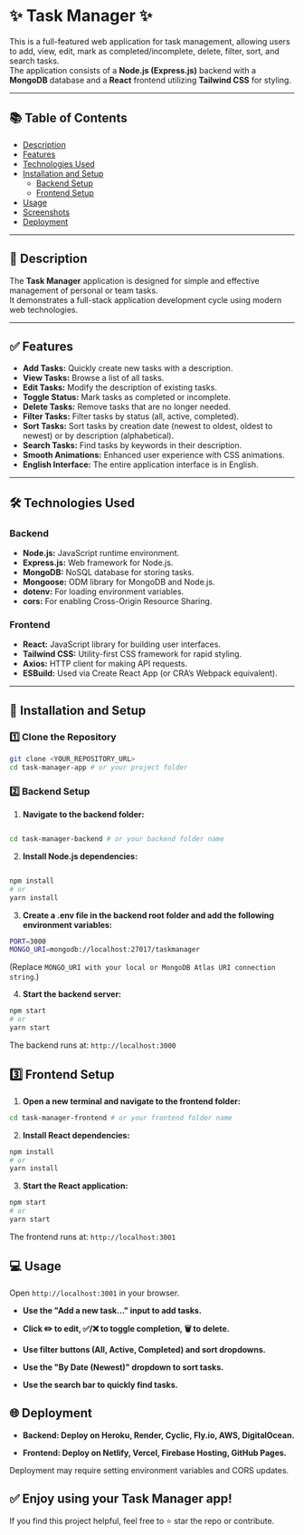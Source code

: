 # ✨ Task Manager ✨

This is a full-featured web application for task management, allowing users to add, view, edit, mark as completed/incomplete, delete, filter, sort, and search tasks.  
The application consists of a **Node.js (Express.js)** backend with a **MongoDB** database and a **React** frontend utilizing **Tailwind CSS** for styling.

---

## 📚 Table of Contents
- [Description](#-description)
- [Features](#-features)
- [Technologies Used](#-technologies-used)
- [Installation and Setup](#-installation-and-setup)
  - [Backend Setup](#backend-setup)
  - [Frontend Setup](#frontend-setup)
- [Usage](#-usage)
- [Screenshots](#-screenshots)
- [Deployment](#-deployment)

---

## 📝 Description

The **Task Manager** application is designed for simple and effective management of personal or team tasks.  
It demonstrates a full-stack application development cycle using modern web technologies.

---

## ✅ Features
- **Add Tasks:** Quickly create new tasks with a description.
- **View Tasks:** Browse a list of all tasks.
- **Edit Tasks:** Modify the description of existing tasks.
- **Toggle Status:** Mark tasks as completed or incomplete.
- **Delete Tasks:** Remove tasks that are no longer needed.
- **Filter Tasks:** Filter tasks by status (all, active, completed).
- **Sort Tasks:** Sort tasks by creation date (newest to oldest, oldest to newest) or by description (alphabetical).
- **Search Tasks:** Find tasks by keywords in their description.
- **Smooth Animations:** Enhanced user experience with CSS animations.
- **English Interface:** The entire application interface is in English.

---

## 🛠️ Technologies Used

### Backend
- **Node.js:** JavaScript runtime environment.
- **Express.js:** Web framework for Node.js.
- **MongoDB:** NoSQL database for storing tasks.
- **Mongoose:** ODM library for MongoDB and Node.js.
- **dotenv:** For loading environment variables.
- **cors:** For enabling Cross-Origin Resource Sharing.

### Frontend
- **React:** JavaScript library for building user interfaces.
- **Tailwind CSS:** Utility-first CSS framework for rapid styling.
- **Axios:** HTTP client for making API requests.
- **ESBuild:** Used via Create React App (or CRA’s Webpack equivalent).

---

## 🚀 Installation and Setup

### 1️⃣ Clone the Repository
```bash
git clone <YOUR_REPOSITORY_URL>
cd task-manager-app # or your project folder
```
### 2️⃣ Backend Setup
1. **Navigate to the backend folder:**

```bash

cd task-manager-backend # or your backend folder name
```

2. **Install Node.js dependencies:**

``` bash 

npm install
# or
yarn install
``` 
3. **Create a **.env** file in the backend root folder and add the following environment variables:**

```bash
PORT=3000
MONGO_URI=mongodb://localhost:27017/taskmanager 
``` 

(Replace `MONGO_URI with your local or MongoDB Atlas URI connection string`.)


4. **Start the backend server:**

```bash
npm start
# or
yarn start
```

The backend runs at: `http://localhost:3000`



## 3️⃣ Frontend Setup
1. **Open a new terminal and navigate to the frontend folder:**

``` bash 
cd task-manager-frontend # or your frontend folder name
```
2. **Install React dependencies:**

``` bash 
npm install
# or
yarn install
```

3. **Start the React application:**

``` bash 
npm start
# or
yarn start
```
The frontend runs at: `http://localhost:3001`


## 💻 Usage
Open `http://localhost:3001` in your browser.

- **Use the "Add a new task..." input to add tasks.**

- **Click ✏️ to edit, ✅/❌ to toggle completion, 🗑️ to delete.**

- **Use filter buttons (All, Active, Completed) and sort dropdowns.**
- **Use the "By Date (Newest)" dropdown to sort tasks.**

- **Use the search bar to quickly find tasks.**

## 🌐 Deployment
- **Backend: Deploy on Heroku, Render, Cyclic, Fly.io, AWS, DigitalOcean.**

- **Frontend: Deploy on Netlify, Vercel, Firebase Hosting, GitHub Pages.**

Deployment may require setting environment variables and CORS updates.

## ✅ Enjoy using your Task Manager app!
If you find this project helpful, feel free to ⭐ star the repo or contribute.